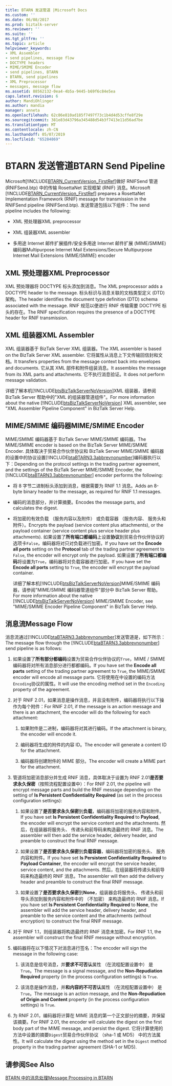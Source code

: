 ```yaml
---
title: BTARN 发送管道 |Microsoft Docs
ms.custom: ''
ms.date: 06/08/2017
ms.prod: biztalk-server
ms.reviewer: ''
ms.suite: ''
ms.tgt_pltfrm: ''
ms.topic: article
helpviewer_keywords:
- XML Assembler
- send pipelines, message flow
- DOCTYPE headers
- MIME/SMIME Encoder
- send pipelines, BTARN
- BTARN, send pipelines
- XML Preprocessor
- messages, message flow
ms.assetid: 88562132-0ea4-4b5a-9445-b69f6c84e5ea
caps.latest.revision: 6
author: MandiOhlinger
ms.author: mandia
manager: anneta
ms.openlocfilehash: 62c86e810ad185f7497f73c1b4d4d53cffe8f29e
ms.sourcegitcommit: 381e83d43796a345488d54b3f7413e11d56ad7be
ms.translationtype: MT
ms.contentlocale: zh-CN
ms.lasthandoff: 05/07/2019
ms.locfileid: "65284869"
---
```

# <a name="btarn-send-pipeline"></a><span data-ttu-id="995b5-102">BTARN 发送管道</span><span class="sxs-lookup"><span data-stu-id="995b5-102">BTARN Send Pipeline</span></span>
<span data-ttu-id="995b5-103">Microsoft[!INCLUDE[BTARN_CurrentVersion_FirstRef](../../includes/btarn-currentversion-firstref-md.md)]做好 RNIFSend 管道 (RNIFSend.btp) 中的传输 RosettaNet 实现框架 (RNIF) 消息。</span><span class="sxs-lookup"><span data-stu-id="995b5-103">Microsoft [!INCLUDE[BTARN_CurrentVersion_FirstRef](../../includes/btarn-currentversion-firstref-md.md)] prepares a RosettaNet Implementation Framework (RNIF) message for transmission in the RNIFSend pipeline (RNIFSend.btp).</span></span> <span data-ttu-id="995b5-104">发送管道包括以下组件：</span><span class="sxs-lookup"><span data-stu-id="995b5-104">The send pipeline includes the following:</span></span>  
  
-   <span data-ttu-id="995b5-105">XML 预处理器</span><span class="sxs-lookup"><span data-stu-id="995b5-105">XML preprocessor</span></span>  
  
-   <span data-ttu-id="995b5-106">XML 组装器</span><span class="sxs-lookup"><span data-stu-id="995b5-106">XML assembler</span></span>  
  
-   <span data-ttu-id="995b5-107">多用途 Internet 邮件扩展插件/安全多用途 Internet 邮件扩展 (MIME/SMIME) 编码器</span><span class="sxs-lookup"><span data-stu-id="995b5-107">Multipurpose Internet Mail Extensions/Secure Multipurpose Internet Mail Extensions (MIME/SMIME) encoder</span></span>  
  
## <a name="xml-preprocessor"></a><span data-ttu-id="995b5-108">XML 预处理器</span><span class="sxs-lookup"><span data-stu-id="995b5-108">XML Preprocessor</span></span>  
 <span data-ttu-id="995b5-109">XML 预处理器将 DOCTYPE 标头添加到消息。</span><span class="sxs-lookup"><span data-stu-id="995b5-109">The XML preprocessor adds a DOCTYPE header to the message.</span></span> <span data-ttu-id="995b5-110">标头标识与消息关联的文档类型定义 (DTD) 架构。</span><span class="sxs-lookup"><span data-stu-id="995b5-110">The header identifies the document type definition (DTD) schema associated with the message.</span></span> <span data-ttu-id="995b5-111">RNIF 规范以便进行 RNIF 传输需要 DOCTYPE 标头的存在。</span><span class="sxs-lookup"><span data-stu-id="995b5-111">The RNIF specification requires the presence of a DOCTYPE header for RNIF transmission.</span></span>  
  
## <a name="xml-assembler"></a><span data-ttu-id="995b5-112">XML 组装器</span><span class="sxs-lookup"><span data-stu-id="995b5-112">XML Assembler</span></span>  
 <span data-ttu-id="995b5-113">XML 组装器基于 BizTalk Server XML 组装器。</span><span class="sxs-lookup"><span data-stu-id="995b5-113">The XML assembler is based on the BizTalk Server XML assembler.</span></span> <span data-ttu-id="995b5-114">它将属性从消息上下文传输回信封和文档。</span><span class="sxs-lookup"><span data-stu-id="995b5-114">It transfers properties from the message context back into envelopes and documents.</span></span> <span data-ttu-id="995b5-115">它从其 XML 部件和附件组装消息。</span><span class="sxs-lookup"><span data-stu-id="995b5-115">It assembles the message from its XML parts and attachments.</span></span> <span data-ttu-id="995b5-116">它不执行消息验证。</span><span class="sxs-lookup"><span data-stu-id="995b5-116">It does not perform message validation.</span></span>  
  
 <span data-ttu-id="995b5-117">详细了解本机[!INCLUDE[btsBizTalkServerNoVersion](../../includes/btsbiztalkservernoversion-md.md)]XML 组装器，请参阅 BizTalk Server 帮助中的"XML 的组装器管道组件"。</span><span class="sxs-lookup"><span data-stu-id="995b5-117">For more information about the native [!INCLUDE[btsBizTalkServerNoVersion](../../includes/btsbiztalkservernoversion-md.md)] XML assembler, see "XML Assembler Pipeline Component" in BizTalk Server Help.</span></span>  
  
## <a name="mimesmime-encoder"></a><span data-ttu-id="995b5-118">MIME/SMIME 编码器</span><span class="sxs-lookup"><span data-stu-id="995b5-118">MIME/SMIME Encoder</span></span>  
 <span data-ttu-id="995b5-119">MIME/SMIME 编码器基于 BizTalk Server MIME/SMIME 编码器。</span><span class="sxs-lookup"><span data-stu-id="995b5-119">The MIME/SMIME encoder is based on the BizTalk Server MIME/SMIME Encoder.</span></span> <span data-ttu-id="995b5-120">具体取决于贸易合作伙伴协议和 BizTalk Server MIME/SMIME 编码器的设置中的协议设置[!INCLUDE[btaBTARN3.3abbrevnonumber](../../includes/btabtarn3-3abbrevnonumber-md.md)]编码器执行以下：</span><span class="sxs-lookup"><span data-stu-id="995b5-120">Depending on the protocol settings in the trading partner agreement, and the settings of the BizTalk Server MIME/SMIME Encoder, the [!INCLUDE[btaBTARN3.3abbrevnonumber](../../includes/btabtarn3-3abbrevnonumber-md.md)] encoder performs the following:</span></span>  
  
- <span data-ttu-id="995b5-121">将 8 字节二进制标头添加到消息，根据需要为 RNIF 1.1 消息。</span><span class="sxs-lookup"><span data-stu-id="995b5-121">Adds an 8-byte binary header to the message, as required for RNIF 1.1 messages.</span></span>  
  
- <span data-ttu-id="995b5-122">编码的消息部分，并计算摘要。</span><span class="sxs-lookup"><span data-stu-id="995b5-122">Encodes the message parts, and calculates the digest.</span></span>  
  
- <span data-ttu-id="995b5-123">将加密的有效负载 （服务内容以及附件） 或负载容器 （服务内容、 服务头和附件）。</span><span class="sxs-lookup"><span data-stu-id="995b5-123">Encrypts the payload (service content plus attachments), or the payload container (service content plus service header plus attachments).</span></span> <span data-ttu-id="995b5-124">如果设置了**所有端口都编码**上设置**协议**到贸易合作伙伴协议的选项卡`False`，编码器将对只对负载进行加密。</span><span class="sxs-lookup"><span data-stu-id="995b5-124">If you have set the **Encode all ports** setting on the **Protocol** tab of the trading partner agreement to `False`, the encoder will encrypt only the payload.</span></span> <span data-ttu-id="995b5-125">如果设置了**所有端口都编码**将设置为`True`，编码器将对负载容器进行加密。</span><span class="sxs-lookup"><span data-stu-id="995b5-125">If you have set the **Encode all ports** setting to `True`, the encoder will encrypt the payload container.</span></span>  
  
  <span data-ttu-id="995b5-126">详细了解本机[!INCLUDE[btsBizTalkServerNoVersion](../../includes/btsbiztalkservernoversion-md.md)]MIME/SMIME 编码器，请参阅"MIME/SMIME 编码器管道组件"部分中 BizTalk Server 帮助。</span><span class="sxs-lookup"><span data-stu-id="995b5-126">For more information about the native [!INCLUDE[btsBizTalkServerNoVersion](../../includes/btsbiztalkservernoversion-md.md)] MIME/SMIME Encoder, see "MIME/SMIME Encoder Pipeline Component" in BizTalk Server Help.</span></span>  
  
## <a name="message-flow"></a><span data-ttu-id="995b5-127">消息流</span><span class="sxs-lookup"><span data-stu-id="995b5-127">Message Flow</span></span>  
 <span data-ttu-id="995b5-128">消息流通过[!INCLUDE[btaBTARN3.3abbrevnonumber](../../includes/btabtarn3-3abbrevnonumber-md.md)]发送管道是，如下所示：</span><span class="sxs-lookup"><span data-stu-id="995b5-128">The message flow through the [!INCLUDE[btaBTARN3.3abbrevnonumber](../../includes/btabtarn3-3abbrevnonumber-md.md)] send pipeline is as follows:</span></span>  
  
1.  <span data-ttu-id="995b5-129">如果设置了**所有部分都编码**设置为贸易合作伙伴协议的`True`，MIME / SMIME 编码器将对所有消息部分进行都都编码。</span><span class="sxs-lookup"><span data-stu-id="995b5-129">If you have set the **Encode all parts** setting of the trading partner agreement to `True`, the MIME/SMIME encoder will encode all message parts.</span></span> <span data-ttu-id="995b5-130">它将使用在中设置的编码方法`Encoding`协议的属性。</span><span class="sxs-lookup"><span data-stu-id="995b5-130">It will use the encoding method set in the `Encoding` property of the agreement.</span></span>  
  
2.  <span data-ttu-id="995b5-131">对于 RNIF 2.01，如果消息是操作消息，并且没有附件，编码器将执行以下操作为每个附件：</span><span class="sxs-lookup"><span data-stu-id="995b5-131">For RNIF 2.01, if the message is an action message and there is an attachment, the encoder will do the following for each attachment:</span></span>  
  
    1.  <span data-ttu-id="995b5-132">如果附件是二进制，编码器将对其进行编码。</span><span class="sxs-lookup"><span data-stu-id="995b5-132">If the attachment is binary, the encoder will encode it.</span></span>  
  
    2.  <span data-ttu-id="995b5-133">编码器将生成的附件的内容 ID。</span><span class="sxs-lookup"><span data-stu-id="995b5-133">The encoder will generate a content ID for the attachment.</span></span>  
  
    3.  <span data-ttu-id="995b5-134">编码器将创建附件的 MIME 部分。</span><span class="sxs-lookup"><span data-stu-id="995b5-134">The encoder will create a MIME part for the attachment.</span></span>  
  
3.  <span data-ttu-id="995b5-135">管道将加密消息部分并生成 RNIF 消息，具体取决于设置为 RNIF 2.01**是否要求永久保密**（按照流程配置设置中）：</span><span class="sxs-lookup"><span data-stu-id="995b5-135">For RNIF 2.01, the pipeline will encrypt message parts and build the RNIF message depending on the setting of **Is Persistent Confidentiality Required** (as set in the process configuration settings):</span></span>  
  
    1.  <span data-ttu-id="995b5-136">如果设置了**是否要求永久保密**到**负载**，编码器将加密的服务内容和附件。</span><span class="sxs-lookup"><span data-stu-id="995b5-136">If you have set **Is Persistent Confidentiality Required** to **Payload**, the encoder will encrypt the service content and the attachments.</span></span> <span data-ttu-id="995b5-137">然后，在组装器将服务头、 传递头和前导码来构造最终的 RNIF 消息。</span><span class="sxs-lookup"><span data-stu-id="995b5-137">The assembler will then add the service header, delivery header, and preamble to construct the final RNIF message.</span></span>  
  
    2.  <span data-ttu-id="995b5-138">如果设置了**是否要求永久保密**到**负载容器**，编码器将加密的服务头、 服务内容和附件。</span><span class="sxs-lookup"><span data-stu-id="995b5-138">If you have set **Is Persistent Confidentiality Required** to **Payload Container**, the encoder will encrypt the service header, service content, and the attachments.</span></span> <span data-ttu-id="995b5-139">然后，在组装器将传递头和前导码来构造最终的 RNIF 消息。</span><span class="sxs-lookup"><span data-stu-id="995b5-139">The assembler will then add the delivery header and preamble to construct the final RNIF message.</span></span>  
  
    3.  <span data-ttu-id="995b5-140">如果设置了**是否要求永久保密**到**None**，组装器会将服务头、 传递头和前导头添加到服务内容和附件中的 （不加密） 来构造最终的 RNIF 消息。</span><span class="sxs-lookup"><span data-stu-id="995b5-140">If you have set **Is Persistent Confidentiality Required** to **None**, the assembler will add the service header, delivery header, and preamble to the service content and the attachments (without encryption) to construct the final RNIF message.</span></span>  
  
4.  <span data-ttu-id="995b5-141">对于 RNIF 1.1，则组装器将构造最终的 RNIF 消息未加密。</span><span class="sxs-lookup"><span data-stu-id="995b5-141">For RNIF 1.1, the assembler will construct the final RNIF message without encryption.</span></span>  
  
5.  <span data-ttu-id="995b5-142">编码器将在以下情况下对消息进行签名：</span><span class="sxs-lookup"><span data-stu-id="995b5-142">The encoder will sign the message in the following case:</span></span>  
  
    1.  <span data-ttu-id="995b5-143">该消息是信号消息，并**要求不可否认**属性 （在流程配置设置中） 是`True`。</span><span class="sxs-lookup"><span data-stu-id="995b5-143">The message is a signal message, and the **Non-Repudiation Required** property (in the process configuration settings) is `True`.</span></span>  
  
    2.  <span data-ttu-id="995b5-144">该消息是操作消息，并**和内容的不可否认**属性 （在流程配置设置中） 是`True`。</span><span class="sxs-lookup"><span data-stu-id="995b5-144">The message is an action message, and the **Non-Repudiation of Origin and Content** property (in the process configuration settings) is `True`.</span></span>  
  
6.  <span data-ttu-id="995b5-145">为 RNIF 2.01，编码器将计算在 MIME 消息的第一个正文部分的摘要，并保留该摘要。</span><span class="sxs-lookup"><span data-stu-id="995b5-145">For RNIF 2.01, the encoder will calculate the digest on the first body part of the MIME message, and persist the digest.</span></span> <span data-ttu-id="995b5-146">它将计算使用的方法中设置的摘要`Digest`贸易合作伙伴协议 （sha-1 或 MD5） 中的方法属性。</span><span class="sxs-lookup"><span data-stu-id="995b5-146">It will calculate the digest using the method set in the `Digest` method property in the trading partner agreement (SHA-1 or MD5).</span></span>  
  
## <a name="see-also"></a><span data-ttu-id="995b5-147">请参阅</span><span class="sxs-lookup"><span data-stu-id="995b5-147">See Also</span></span>  
 [<span data-ttu-id="995b5-148">BTARN 中的消息处理</span><span class="sxs-lookup"><span data-stu-id="995b5-148">Message Processing in BTARN</span></span>](../../adapters-and-accelerators/accelerator-rosettanet/message-processing-in-btarn.md)